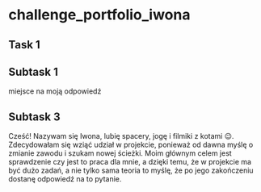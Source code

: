 # challenge_portfolio_iwona
## Task 1 
## Subtask 1 
miejsce na moją odpowiedź
## Subtask 3
Cześć! Nazywam się Iwona, lubię spacery, jogę i  filmiki z kotami 😉. Zdecydowałam się wziąć udział w projekcie, ponieważ od dawna myślę o zmianie zawodu i szukam nowej ścieżki. 
Moim głównym celem jest sprawdzenie czy jest to praca dla mnie, a dzięki temu, że w projekcie ma być dużo zadań, a nie tylko sama teoria to myślę, że po jego zakończeniu dostanę odpowiedź na to pytanie. 
